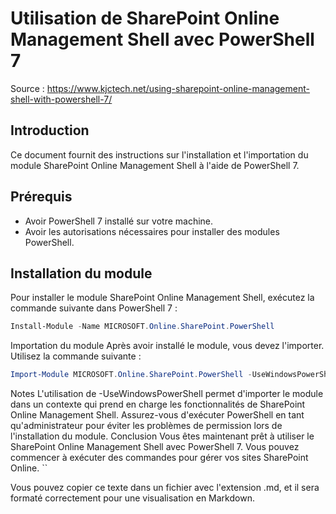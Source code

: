 # Utilisation de SharePoint Online Management Shell avec PowerShell 7

Source : https://www.kjctech.net/using-sharepoint-online-management-shell-with-powershell-7/

## Introduction

Ce document fournit des instructions sur l'installation et l'importation du module SharePoint Online Management Shell à l'aide de PowerShell 7.

## Prérequis

- Avoir PowerShell 7 installé sur votre machine.
- Avoir les autorisations nécessaires pour installer des modules PowerShell.

## Installation du module

Pour installer le module SharePoint Online Management Shell, exécutez la commande suivante dans PowerShell 7 :

```powershell
Install-Module -Name MICROSOFT.Online.SharePoint.PowerShell
```
Importation du module
Après avoir installé le module, vous devez l'importer. Utilisez la commande suivante :

```powershell
Import-Module MICROSOFT.Online.SharePoint.PowerShell -UseWindowsPowerShell
```
Notes
L'utilisation de -UseWindowsPowerShell permet d'importer le module dans un contexte qui prend en charge les fonctionnalités de SharePoint Online Management Shell.
Assurez-vous d'exécuter PowerShell en tant qu'administrateur pour éviter les problèmes de permission lors de l'installation du module.
Conclusion
Vous êtes maintenant prêt à utiliser le SharePoint Online Management Shell avec PowerShell 7. Vous pouvez commencer à exécuter des commandes pour gérer vos sites SharePoint Online.
``

Vous pouvez copier ce texte dans un fichier avec l'extension .md, et il sera formaté correctement pour une visualisation en Markdown.




